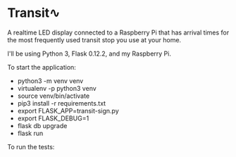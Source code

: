 # Transit∿

A realtime LED display connected to a Raspberry Pi that has arrival
times for the most frequently used transit stop you use at your home.

I'll be using Python 3, Flask 0.12.2, and my Raspberry Pi.


To start the application:

- python3 -m venv venv
- virtualenv -p python3 venv
- source venv/bin/activate
- pip3 install -r requirements.txt
- export FLASK_APP=transit-sign.py
- export FLASK_DEBUG=1
- flask db upgrade
- flask run

To run the tests:

